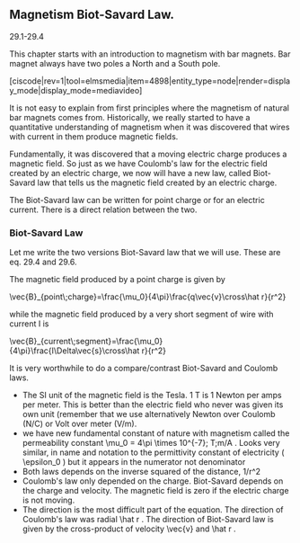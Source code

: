 ## Magnetism Biot-Savard Law.  

<stop-note title="Read Knight 4ed" icon="stopnoteicons:book-icon">
<span slot="message">29.1-29.4</span>
</stop-note>

This chapter starts with an introduction to magnetism with bar magnets. Bar magnet always have two poles a North and a South pole. 

[ciscode|rev=1|tool=elmsmedia|item=4898|entity_type=node|render=display_mode|display_mode=mediavideo]

It is not easy to explain from first principles where the magnetism of natural bar magnets comes from. Historically, we really started to have a quantitative understanding of magnetism when it was discovered that wires with current in them produce magnetic fields. 

Fundamentally, it was discovered that a moving electric charge produces a magnetic field. So just as we have Coulomb's law for the electric field created by an electric charge, we now will have a new law, called Biot-Savard law that tells us the magnetic field created by an electric charge. 

<lrndesign-sidenote label="Instructor Note" icon="bookmark" bg-color="#c2e5f2">
The Biot-Savard law can be written for point charge or for an electric current. There is a direct relation between the two. 
</lrndesign-sidenote>

### Biot-Savard Law

Let me write the two versions Biot-Savard law that we will use. These are eq. 29.4 and 29.6.

The magnetic field produced by a point charge is given by 

<lrn-math>
\vec{B}_{point\;charge}=\frac{\mu_0}{4\pi}\frac{q\vec{v}\cross\hat r}{r^2} </lrn-math>

while the magnetic field produced by a very short segment of wire with current I is 

<lrn-math>
\vec{B}_{current\;segment}=\frac{\mu_0}{4\pi}\frac{I\Delta\vec{s}\cross\hat r}{r^2} </lrn-math>

It is very worthwhile to do a compare/contrast Biot-Savard and Coulomb laws. 

* The SI unit of the magnetic field is the Tesla. 1 T is 1 Newton per amps per meter. This is better than the electric field who never was given its own unit (remember that we use alternatively Newton over Coulomb (N/C) or Volt over meter (V/m). 
* we have new fundamental constant of nature with magnetism called the permeability constant <lrn-math>\mu_0 = 4\pi \times 10^{-7}\; T\;m/A </lrn-math>. Looks very similar, in name and notation to the permittivity constant of electricity ( <lrn-math>\epsilon_0 </lrn-math>) but it appears in the numerator not denominator
* Both laws depends on the inverse squared of the distance, <lrn-math> 1/r^2 </lrn-math>
* Coulomb's law only depended on the charge. Biot-Savard depends on the charge and velocity. The magnetic field is zero if the electric charge is not moving. 
* The direction is the most difficult part of the equation. The direction of Coulomb's law was radial <lrn-math> \hat r </lrn-math>. The direction of Biot-Savard law is given by the cross-product of velocity <lrn-math>\vec{v} </lrn-math> and <lrn-math> \hat r </lrn-math>. 

